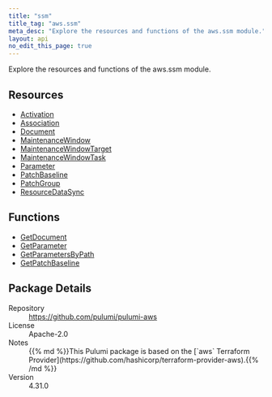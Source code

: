 ```yaml
---
title: "ssm"
title_tag: "aws.ssm"
meta_desc: "Explore the resources and functions of the aws.ssm module."
layout: api
no_edit_this_page: true
---
```


<!-- WARNING: this file was generated by Pulumi Docs Generator. -->
<!-- Do not edit by hand unless you're certain you know what you are doing! -->

Explore the resources and functions of the aws.ssm module.

<h2 id="resources">Resources</h2>
<ul class="api">
    <li><a href="activation" title="Activation"><span class="api-symbol api-symbol--resource"></span>Activation</a></li>
    <li><a href="association" title="Association"><span class="api-symbol api-symbol--resource"></span>Association</a></li>
    <li><a href="document" title="Document"><span class="api-symbol api-symbol--resource"></span>Document</a></li>
    <li><a href="maintenancewindow" title="MaintenanceWindow"><span class="api-symbol api-symbol--resource"></span>MaintenanceWindow</a></li>
    <li><a href="maintenancewindowtarget" title="MaintenanceWindowTarget"><span class="api-symbol api-symbol--resource"></span>MaintenanceWindowTarget</a></li>
    <li><a href="maintenancewindowtask" title="MaintenanceWindowTask"><span class="api-symbol api-symbol--resource"></span>MaintenanceWindowTask</a></li>
    <li><a href="parameter" title="Parameter"><span class="api-symbol api-symbol--resource"></span>Parameter</a></li>
    <li><a href="patchbaseline" title="PatchBaseline"><span class="api-symbol api-symbol--resource"></span>PatchBaseline</a></li>
    <li><a href="patchgroup" title="PatchGroup"><span class="api-symbol api-symbol--resource"></span>PatchGroup</a></li>
    <li><a href="resourcedatasync" title="ResourceDataSync"><span class="api-symbol api-symbol--resource"></span>ResourceDataSync</a></li>
</ul>

<h2 id="functions">Functions</h2>
<ul class="api">
    <li><a href="getdocument" title="GetDocument"><span class="api-symbol api-symbol--function"></span>GetDocument</a></li>
    <li><a href="getparameter" title="GetParameter"><span class="api-symbol api-symbol--function"></span>GetParameter</a></li>
    <li><a href="getparametersbypath" title="GetParametersByPath"><span class="api-symbol api-symbol--function"></span>GetParametersByPath</a></li>
    <li><a href="getpatchbaseline" title="GetPatchBaseline"><span class="api-symbol api-symbol--function"></span>GetPatchBaseline</a></li>
</ul>

<h2 id="package-details">Package Details</h2>
<dl class="package-details">
	<dt>Repository</dt>
	<dd><a href="https://github.com/pulumi/pulumi-aws">https://github.com/pulumi/pulumi-aws</a></dd>
	<dt>License</dt>
	<dd>Apache-2.0</dd>
	<dt>Notes</dt>
	<dd>{{% md %}}This Pulumi package is based on the [`aws` Terraform Provider](https://github.com/hashicorp/terraform-provider-aws).{{% /md %}}</dd>
	<dt>Version</dt>
	<dd>4.31.0</dd>
</dl>

